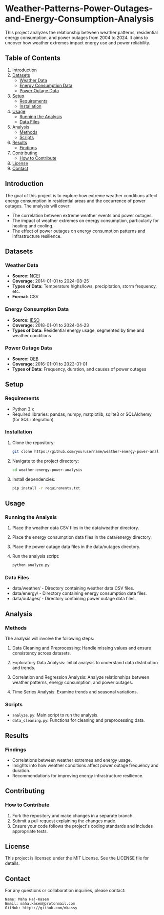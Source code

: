 # Weather-Patterns-Power-Outages-and-Energy-Consumption-Analysis

This project analyzes the relationship between weather patterns, residential energy consumption, and power outages from 2004 to 2024. It aims to uncover how weather extremes impact energy use and power reliability.

## Table of Contents

1. [Introduction](#introduction)
2. [Datasets](#datasets)
   - [Weather Data](#weather-data)
   - [Energy Consumption Data](#energy-consumption-data)
   - [Power Outage Data](#power-outage-data)
3. [Setup](#setup)
   - [Requirements](#requirements)
   - [Installation](#installation)
4. [Usage](#usage)
   - [Running the Analysis](#running-the-analysis)
   - [Data Files](#data-files)
5. [Analysis](#analysis)
   - [Methods](#methods)
   - [Scripts](#scripts)
6. [Results](#results)
   - [Findings](#findings)
7. [Contributing](#contributing)
   - [How to Contribute](#how-to-contribute)
8. [License](#license)
9. [Contact](#contact)

## Introduction

The goal of this project is to explore how extreme weather conditions affect energy consumption in residential areas and the occurrence of power outages. The analysis will cover:

- The correlation between extreme weather events and power outages.
- The impact of weather extremes on energy consumption, particularly for heating and cooling.
- The effect of power outages on energy consumption patterns and infrastructure resilience.

## Datasets

### Weather Data

- **Source:** [NCEI](https://www.ncei.noaa.gov/cdo-web/search)
- **Coverage:** 2014-01-01 to 2024-08-25
- **Types of Data:** Temperature highs/lows, precipitation, storm frequency, etc.
- **Format:** CSV

### Energy Consumption Data

- **Source:** [IESO](http://reports.ieso.ca/public/HourlyConsumptionByFSA/)
- **Coverage:** 2018-01-01 to 2024-04-23
- **Types of Data:** Residential energy usage, segmented by time and weather conditions

### Power Outage Data

- **Source:** [OEB](https://www.oeb.ca/open-data/electricity-reporting-record-keeping-requirements-rrr-section-214210-major-event-response)
- **Coverage:** 2016-01-01 to 2023-01-01
- **Types of Data:** Frequency, duration, and causes of power outages

## Setup

### Requirements

- Python 3.x
- Required libraries: pandas, numpy, matplotlib, sqlite3 or SQLAlchemy (for SQL integration)

### Installation

1. Clone the repository:
   ```bash
   git clone https://github.com/yourusername/weather-energy-power-analysis.git

2. Navigate to the project directory:
   ```bash
   cd weather-energy-power-analysis

3. Install dependencies:
   ```bash
   pip install -r requirements.txt

## Usage

### Running the Analysis

1. Place the weather data CSV files in the data/weather directory.

2. Place the energy consumption data files in the data/energy directory.

3. Place the power outage data files in the data/outages directory.

4. Run the analysis script:
   ```bash
   python analyze.py

### Data Files

- data/weather/ - Directory containing weather data CSV files.
- data/energy/ - Directory containing energy consumption data files.
- data/outages/ - Directory containing power outage data files.

## Analysis

### Methods

The analysis will involve the following steps:

1. Data Cleaning and Preprocessing: Handle missing values and ensure consistency across datasets.

2. Exploratory Data Analysis:  Initial analysis to understand data distribution and trends.

3. Correlation and Regression Analysis: Analyze relationships between weather patterns, energy consumption, and power outages.

4. Time Series Analysis: Examine trends and seasonal variations.

### Scripts

- `analyze.py`: Main script to run the analysis.
- `data_cleaning.py`: Functions for cleaning and preprocessing data.

## Results

### Findings

- Correlations between weather extremes and energy usage.
- Insights into how weather conditions affect power outage frequency and duration.
- Recommendations for improving energy infrastructure resilience.


## Contributing

### How to Contribute

1. Fork the repository and make changes in a separate branch.
2. Submit a pull request explaining the changes made.
3. Ensure your code follows the project's coding standards and includes appropriate tests.


## License
This project is licensed under the MIT License. See the LICENSE file for details.


## Contact

For any questions or collaboration inquiries, please contact:

    Name: Maha Haj-Kasem
    Email: maha.kasem@protonmail.com
    GitHub: https://github.com/mkassy






